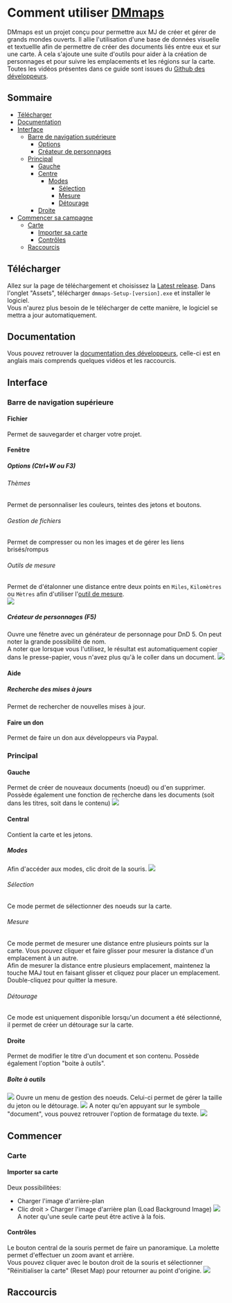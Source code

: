# Comment utiliser [DMmaps](https://github.com/Bonkahe/DMmaps)
DMmaps est un projet conçu pour permettre aux MJ de créer et gérer de grands mondes ouverts. 
Il allie l'utilisation d'une base de données visuelle et textuellle afin de permettre de créer des documents liés entre eux et sur une carte.
À cela s'ajoute une suite d'outils pour aider à la création de personnages et pour suivre les emplacements et les régions sur la carte.  
Toutes les vidéos présentes dans ce guide sont issues du [Github des développeurs](https://github.com/Bonkahe/DMmaps).
## Sommaire
- [Télécharger](#Télécharger)
- [Documentation](#Documentation)
- [Interface](#Interface)
  * [Barre de navigation supérieure](#Barre-de-navigation-supérieure)
    + [Options](#Options)
    + [Créateur de personnages](créateur-de-personnages-f5)
  * [Principal](#Principal)
    + [Gauche](#Gauche)
    + [Centre](#Centre)
      - [Modes](#Modes)
        - [Sélection](#Sélection)
        - [Mesure](#Mesure)
        - [Détourage](#Détourage)
    + [Droite](#Droite)
- [Commencer sa campagne](#Commencer)
  * [Carte](#Carte)
    + [Importer sa carte](#importer-sa-carte)
    - [Contrôles](#Contrôles)
  * [Raccourcis](#Raccourcis)
## Télécharger
Allez sur la page de téléchargement et choisissez la [Latest release](https://github.com/Bonkahe/DMmaps/releases/). Dans l'onglet "Assets", télécharger `dmmaps-Setup-[version].exe` et installer le logiciel.  
Vous n'aurez plus besoin de le télécharger de cette manière, le logiciel se mettra a jour automatiquement.

## Documentation
Vous pouvez retrouver la [documentation des développeurs](https://github.com/Bonkahe/DMmaps/blob/master/README.md), celle-ci est en anglais mais comprends quelques vidéos et les raccourcis.

## Interface
### Barre de navigation supérieure
#### Fichier
Permet de sauvegarder et charger votre projet.
#### Fenêtre
##### Options (Ctrl+W ou F3)
###### Thèmes
Permet de personnaliser les couleurs, teintes des jetons et boutons.
###### Gestion de fichiers
Permet de compresser ou non les images et de gérer les liens brisés/rompus
###### Outils de mesure
Permet de d'étalonner une distance entre deux points en `Miles`, `Kilomètres` ou `Mètres` afin d'utiliser l'[outil de mesure](#Mesure).  
![](https://raw.githubusercontent.com/Bonkahe/DMmaps/master/gifs/MeasurementTools.gif)
##### Créateur de personnages (F5)
Ouvre une fênetre avec un générateur de personnage pour DnD 5. On peut noter la grande possibilité de nom.  
A noter que lorsque vous l'utilisez, le résultat est automatiquement copier dans le presse-papier, vous n'avez plus qu'à le coller dans un document. 
![](https://raw.githubusercontent.com/Bonkahe/DMmaps/master/gifs/DocumentControls.gif)
#### Aide
##### Recherche des mises à jours
Permet de rechercher de nouvelles mises à jour.
#### Faire un don
Permet de faire un don aux développeurs via Paypal.
### Principal
#### Gauche
Permet de créer de nouveaux documents (noeud) ou d'en supprimer. Possède également une fonction de recherche dans les documents (soit dans les titres, soit dans le contenu)
![](https://raw.githubusercontent.com/Bonkahe/DMmaps/master/gifs/ChargenControls.gif)
#### Central
Contient la carte et les jetons.
##### Modes
Afin d'accéder aux modes, clic droit de la souris.
![](https://raw.githubusercontent.com/Bonkahe/DMmaps/master/gifs/SelectionModes.gif)
###### Sélection
Ce mode permet de sélectionner des noeuds sur la carte.
###### Mesure
Ce mode permet de mesurer une distance entre plusieurs points sur la carte. 
Vous pouvez cliquer et faire glisser pour mesurer la distance d'un emplacement à un autre.  
Afin de mesurer la distance entre plusieurs emplacement, maintenez la touche MAJ tout en faisant glisser et cliquez pour placer un emplacement. Double-cliquez pour quitter la mesure.
###### Détourage
Ce mode est uniquement disponible lorsqu'un document a été sélectionné, il permet de créer un détourage sur la carte.
#### Droite
Permet de modifier le titre d'un document et son contenu. Possède également l'option "boite à outils".
##### Boîte à outils
![](https://raw.githubusercontent.com/Bonkahe/DMmaps/master/src/images/ToolBox.png)
Ouvre un menu de gestion des noeuds. Celui-ci permet de gérer la taille du jeton ou le détourage.
![](https://raw.githubusercontent.com/Bonkahe/DMmaps/master/gifs/ToolboxControls.gif)
A noter qu'en appuyant sur le symbole "document", vous pouvez retrouver l'option de formatage du texte.
![](https://github.com/Bonkahe/DMmaps/blob/master/src/images/Documents.png?raw=true)
## Commencer
### Carte
#### Importer sa carte  
Deux possibilitées:
- Charger l'image d'arrière-plan
- Clic droit > Charger l'image d'arrière plan (Load Background Image)
![](https://raw.githubusercontent.com/Bonkahe/DMmaps/master/gifs/MapControls.gif)
A noter qu'une seule carte peut être active à la fois.
#### Contrôles
Le bouton central de la souris permet de faire un panoramique. La molette permet d'effectuer un zoom avant et arrière.  
Vous pouvez cliquer avec le bouton droit de la souris et sélectionner "Réinitialiser la carte" (Reset Map) pour retourner au point d'origine.
![](https://raw.githubusercontent.com/Bonkahe/DMmaps/master/gifs/NodeControls.gif)
## Raccourcis
